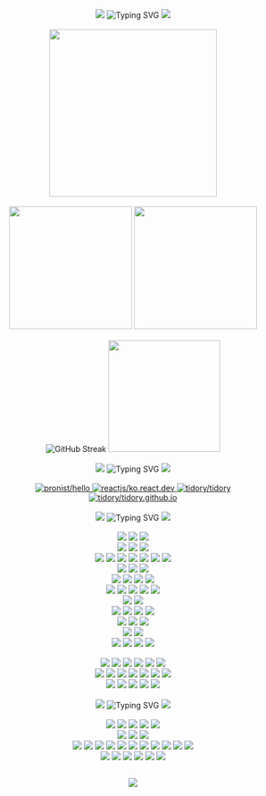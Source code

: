 <!-- Title -->
<div align="center">
  <img src="https://capsule-render.vercel.app/api?type=waving&height=100&color=0:F2E5D5,100:D6BBF2&section=header&reversal=false" />
  <img src="https://readme-typing-svg.demolab.com?font=Pacifico&size=50&pause=1000&color=D6BBF2&center=true&vCenter=true&random=false&width=800&height=70&lines=Hello+world.+It's+LuMir%2C+the+artist." alt="Typing SVG" />
  <img src="https://capsule-render.vercel.app/api?type=waving&height=100&color=0:F2E5D5,100:D6BBF2&section=footer&reversal=false" />
</div><br />

<!-- Stats -->
<div>
  <!-- Contribution Graph -->
  <div align="center">
    <img src="https://github-readme-activity-graph.vercel.app/graph?username=lumirlumir&theme=react-dark&bg_color=161B22&point=FFFFFF&hide_border=true&line=D6BBF2&color=D6BBF2&radius=10" height=300vw />
  </div><br />
  
  <!-- Stats 1st line -->
  <div align="center">
    <img src="https://github-readme-stats.vercel.app/api?username=lumirlumir&count_private=true&include_all_commits=false&disable_animations=false&show_icons=true&theme=transparent&hide_border=true&icon_color=D6BBF2&text_color=FFFFFF&title_color=D6BBF2&bg_color=161B22&border_radius=10" height=220 />
    <img src="https://github-readme-stats.vercel.app/api/top-langs/?username=lumirlumir&langs_count=10&layout=compact&disable_animations=false&theme=transparent&hide_border=true&card_width=150&icon_color=D6BBF2&text_color=FFFFFF&title_color=D6BBF2&bg_color=161B22&border_radius=10" height=220 />
  </div><br />

  <!-- Stats 2nd line -->
  <div align="center">
    <img src="https://streak-stats.demolab.com?user=lumirlumir&hide_border=true&border_radius=10&card_width=405&card_height=200&background=161B22&ring=D6BBF256&fire=D6BBF2&currStreakLabel=FFFFFF&currStreakNum=D6BBF2&sideNums=D6BBF2&sideLabels=FFFFFF&dates=FFFFFF56&stroke=FFFFFF56" alt="GitHub Streak" />
    <img src="http://mazassumnida.wtf/api/v2/generate_badge?boj=rpfos" height=200 />
  </div><br />
</div>

<!-- Title -->
<div align="center">
  <img src="https://capsule-render.vercel.app/api?type=waving&height=50&color=0:F2E5D5,100:D6BBF2&section=header&reversal=false" />
  <img src="https://readme-typing-svg.demolab.com?font=Pacifico&size=30&pause=1000&color=D6BBF2&center=true&vCenter=true&random=false&width=500&height=45&repeat=false&lines=Contributions" alt="Typing SVG" />
  <img src="https://capsule-render.vercel.app/api?type=waving&height=50&color=0:F2E5D5,100:D6BBF2&section=footer&reversal=false" />
</div><br />

<!-- Contributions -->
<div align="center">
  <a href="https://github.com/pronist/hello">
    <img src="https://github-readme-stats.vercel.app/api/pin/?username=pronist&repo=hello&icon_color=D6BBF2&text_color=FFFFFF&title_color=D6BBF2&bg_color=161B22&border_radius=10&hide_border=true" alt="pronist/hello"/>
  </a>
  <a href="https://github.com/reactjs/ko.react.dev">
    <img src="https://github-readme-stats.vercel.app/api/pin/?username=reactjs&repo=ko.react.dev&icon_color=D6BBF2&text_color=FFFFFF&title_color=D6BBF2&bg_color=161B22&border_radius=10&hide_border=true" alt="reactjs/ko.react.dev" />  
  </a>
  <a href="https://github.com/tidory/tidory">
  <img src="https://github-readme-stats.vercel.app/api/pin/?username=tidory&repo=tidory&icon_color=D6BBF2&text_color=FFFFFF&title_color=D6BBF2&bg_color=161B22&border_radius=10&hide_border=true" alt="tidory/tidory"/>  
  </a>
  <a href="https://github.com/tidory/tidory.github.io">
    <img src="https://github-readme-stats.vercel.app/api/pin/?username=tidory&repo=tidory.github.io&icon_color=D6BBF2&text_color=FFFFFF&title_color=D6BBF2&bg_color=161B22&border_radius=10&hide_border=true" alt="tidory/tidory.github.io"/>  
  </a>
</div><br/>

<!-- Title -->
<div align="center">
  <img src="https://capsule-render.vercel.app/api?type=waving&height=50&color=0:F2E5D5,100:D6BBF2&section=header&reversal=false" />
  <img src="https://readme-typing-svg.demolab.com?font=Pacifico&size=30&pause=1000&color=D6BBF2&center=true&vCenter=true&random=false&width=500&height=45&repeat=false&lines=Tech+Stacks" alt="Typing SVG" />
  <img src="https://capsule-render.vercel.app/api?type=waving&height=50&color=0:F2E5D5,100:D6BBF2&section=footer&reversal=false" />
</div><br />

<!-- CS Stacks -->
<div align="center">
  <!-- Markup -->
  <div>
    <img src="https://img.shields.io/badge/HTML5-E34F26?style=flat&logo=html5&logoColor=white" />
    <img src="https://img.shields.io/badge/Pug-A86454?style=flat&logo=pug&logoColor=white" />
    <img src="https://img.shields.io/badge/Markdown-000000?style=flat&logo=markdown&logoColor=white" />  
  </div>
  <!-- Style -->
  <div>
    <img src="https://img.shields.io/badge/CSS3-1572B6?style=flat&logo=css3&logoColor=white" />
    <img src="https://img.shields.io/badge/SCSS-CC6699?style=flat&logo=sass&logoColor=white" />
    <img src="https://img.shields.io/badge/TailwindCSS-06B6D4?style=flat&logo=tailwindcss&logoColor=white" />  
  </div>
  <!-- Language -->
  <div>
    <img src="https://img.shields.io/badge/C-A8B9CC?style=flat&logo=c&logoColor=black" />
    <img src="https://img.shields.io/badge/Cpp-00599C?style=flat&logo=cplusplus&logoColor=white" />
    <img src="https://img.shields.io/badge/JavaScript-F7DF1E?style=flat&logo=javascript&logoColor=black" />  
    <img src="https://img.shields.io/badge/Java-007396?style=flat&logo=coffeescript&logoColor=white" />
    <img src="https://img.shields.io/badge/Python-3776AB?style=flat&logo=python&logoColor=white" />
    <img src="https://img.shields.io/badge/JSON-000000?style=flat&logo=json&logoColor=white" />
    <img src="https://img.shields.io/badge/YAML-CB171E?style=flat&logo=yaml&logoColor=white" />
  </div>
  <!-- Library -->
  <div>
    <img src="https://img.shields.io/badge/React-61DAFB?style=flat&logo=react&logoColor=black" />
    <img src="https://img.shields.io/badge/Alpinejs-8BC0D0?style=flat&logo=alpinedotjs&logoColor=black" />
    <img src="https://img.shields.io/badge/OpenAI-412991?style=flat&logo=openai&logoColor=white" />
  </div>
  <!-- Node.js -->
  <div>
    <img src="https://img.shields.io/badge/Nodejs-5FA04E?style=flat&logo=nodedotjs&logoColor=white" />
    <img src="https://img.shields.io/badge/Dotenv-ECD53F?style=flat&logo=dotenv&logoColor=black" />
    <img src="https://img.shields.io/badge/Webpack-8DD6F9?style=flat&logo=webpack&logoColor=black" />
    <img src="https://img.shields.io/badge/Babel-F9DC3E?style=flat&logo=babel&logoColor=black" />
  </div>
  <!-- Convention -->
  <div>
    <img src="https://img.shields.io/badge/ESLint-4B32C3?style=flat&logo=eslint&logoColor=white" />
    <img src="https://img.shields.io/badge/Prettier-F7B93E?style=flat&logo=prettier&logoColor=black" />
    <img src="https://img.shields.io/badge/EditorConfig-FEFEFE?style=flat&logo=editorconfig&logoColor=black" />
    <img src="https://img.shields.io/badge/Markdownlint-000000?style=flat&logoColor=black" />
    <img src="https://img.shields.io/badge/Textlint-000000?style=flat&logoColor=black" />
  </div>
  <!-- Editor -->
  <div>
    <img src="https://img.shields.io/badge/VScode-007ACC?style=flat&logo=visualstudiocode&logoColor=white" />
    <img src="https://img.shields.io/badge/VisualStudio-5C2D91?style=flat&logo=visualstudio&logoColor=white" />
  </div>
  <!-- Git -->
  <div>
    <img src="https://img.shields.io/badge/Git-F05032?style=flat&logo=git&logoColor=white" />
    <img src="https://img.shields.io/badge/Github-181717?style=flat&logo=github&logoColor=white" />
    <img src="https://img.shields.io/badge/GithubPages-222222?style=flat&logo=githubpages&logoColor=white" />
    <img src="https://img.shields.io/badge/GithubActions-2088FF?style=flat&logo=githubactions&logoColor=white" />
  </div>
  <!-- OS --->
  <div>
    <img src="https://img.shields.io/badge/Windows-0078D4?style=flat&logo=windows11&logoColor=white" />
    <img src="https://img.shields.io/badge/Linux-FCC624?style=flat&logo=linux&logoColor=black" />
    <img src="https://img.shields.io/badge/Ubuntu-E95420?style=flat&logo=ubuntu&logoColor=white" />
  </div>
  <!-- Cloud Platform -->
  <div>
    <img src="https://img.shields.io/badge/GCP-4285F4?style=flat&logo=googlecloud&logoColor=white" />
    <img src="https://img.shields.io/badge/NCP-03C75A?style=flat&logo=naver&logoColor=white" />
  </div>
  <!-- Cloud Platform -->
  <div>
    <img src="https://img.shields.io/badge/Excel-217346?style=flat&logo=googlesheets&logoColor=white" />
    <img src="https://img.shields.io/badge/PowerPoint-B7472A?style=flat&logo=googleslides&logoColor=white" />
    <img src="https://img.shields.io/badge/Word-2B579A?style=flat&logo=googledocs&logoColor=white" />
    <img src="https://img.shields.io/badge/Hancom-2B579A?style=flat&logo=googledocs&logoColor=white" />
  </div>
</div><br />

<!-- Music Stacks -->
<div align="center">
  <!-- DAW -->
  <div>
    <img src="https://img.shields.io/badge/FLstudio-EDC9D4?style=flat&logo=applemusic&logoColor=black" />
    <img src="https://img.shields.io/badge/ProTools-FFD3C9?style=flat&logo=protools&logoColor=black" />
    <img src="https://img.shields.io/badge/Melodyne-FFF7CF?style=flat&logoColor=black" />
    <img src="https://img.shields.io/badge/Autotune-E4F0C9?style=flat&logoColor=black" />
    <img src="https://img.shields.io/badge/RX7-C7E0FF?style=flat&logoColor=black" />
    <img src="https://img.shields.io/badge/Sibelius-CFCFFF?style=flat&logoColor=black" />
  </div>
  <!-- Virtual Inst -->
  <div>
    <img src="https://img.shields.io/badge/Waves-EDC9D4?style=flat&logoColor=black" />
    <img src="https://img.shields.io/badge/NIKomplete-FFD3C9?style=flat&logoColor=black" />
    <img src="https://img.shields.io/badge/FabFilter-FFF7CF?style=flat&logoColor=black" />
    <img src="https://img.shields.io/badge/GoodHertz-E4F0C9?style=flat&logoColor=black" />
    <img src="https://img.shields.io/badge/iZotope-C7E0FF?style=flat&logoColor=black" />
    <img src="https://img.shields.io/badge/SoundToys-CFCFFF?style=flat&logoColor=black" />
    <img src="https://img.shields.io/badge/Valhalla-BAC3FF?style=flat&logoColor=black" />
  </div>
  <!-- Synthesizer -->
  <div>
    <img src="https://img.shields.io/badge/Serum-EFFFDF?style=flat&logoColor=black" />
    <img src="https://img.shields.io/badge/Sylenth1-CEFFC4?style=flat&logoColor=black" />
    <img src="https://img.shields.io/badge/Massive-B3F9FF?style=flat&logoColor=black" />
    <img src="https://img.shields.io/badge/MassiveX-B9D4FF?style=flat&logoColor=black" />
    <img src="https://img.shields.io/badge/Nexus-FFD1FF?style=flat&logoColor=black" />
  </div>
</div><br />

<!-- Title -->
<div align="center">
  <img src="https://capsule-render.vercel.app/api?type=waving&height=50&color=0:F2E5D5,100:D6BBF2&section=header&reversal=false" />
  <img src="https://readme-typing-svg.demolab.com?font=Pacifico&size=30&pause=1000&color=D6BBF2&center=true&vCenter=true&random=false&width=500&height=45&repeat=false&lines=Certificate+%26+Transcript" alt="Typing SVG" />
  <img src="https://capsule-render.vercel.app/api?type=waving&height=50&color=0:F2E5D5,100:D6BBF2&section=footer&reversal=false" />
</div><br />

<!-- Certificate Transcript -->
<div align="center">
  <!-- Grade -->
  <div>
    <img src="https://img.shields.io/badge/컴퓨터공학부:전공-FFFFFF?style=flat&logoColor=black" />
    <img src="https://img.shields.io/badge/예술융합창작:부전공-FFFFFF?style=flat&logoColor=black" />
    <img src="https://img.shields.io/badge/학점평균:4.08/4.5-FFFFFF?style=flat&logoColor=black" />
    <img src="https://img.shields.io/badge/전공평균:4.06/4.5-FFFFFF?style=flat&logoColor=black" />
    <img src="https://img.shields.io/badge/부전공평균:4.36/4.5-FFFFFF?style=flat&logoColor=black" />
  </div>
  <!-- Certificate -->
  <div>
    <img src="https://img.shields.io/badge/정보처리기사-EFFFDF?style=flat&logoColor=black" />
    <img src="https://img.shields.io/badge/컴퓨터활용능력1급-CEFFC4?style=flat&logoColor=black" />
    <img src="https://img.shields.io/badge/정보처리기능사-B3F9FF?style=flat&logoColor=black" />
  </div>
  <!-- A+ -->
  <div>
    <img src="https://img.shields.io/badge/C언어기초:A+-EDC9D4?style=flat&logoColor=black" />
    <img src="https://img.shields.io/badge/컴퓨터프로그래밍의기초:A+-FFD3C9?style=flat&logoColor=black" />
    <img src="https://img.shields.io/badge/컴퓨터공학총론:A+-FFF7CF?style=flat&logoColor=black" />
    <img src="https://img.shields.io/badge/알고리즘:A+-E4F0C9?style=flat&logoColor=black" />
    <img src="https://img.shields.io/badge/운영체제:A+-C7E0FF?style=flat&logoColor=black" />
    <img src="https://img.shields.io/badge/프로그래밍언어론:A+-CFCFFF?style=flat&logoColor=black" />
    <img src="https://img.shields.io/badge/자료구조:A+-BAC3FF?style=flat&logoColor=black" />
    <img src="https://img.shields.io/badge/리눅스프로그래밍:A+-EDC9D4?style=flat&logoColor=black" />
    <img src="https://img.shields.io/badge/컴퓨터네트워크:A+-FFD3C9?style=flat&logoColor=black" />
    <img src="https://img.shields.io/badge/소프트웨어공학:A+-FFF7CF?style=flat&logoColor=black" />
    <img src="https://img.shields.io/badge/산학실전캡스톤:A+-E4F0C9?style=flat&logoColor=black" />
  </div>
  <!-- A -->
  <div>
    <img src="https://img.shields.io/badge/C++프로그래밍:A-EDC9D4?style=flat&logoColor=black" />
    <img src="https://img.shields.io/badge/머신러닝개론:A-FFD3C9?style=flat&logoColor=black" />
    <img src="https://img.shields.io/badge/객체지향프로그래밍:A-FFF7CF?style=flat&logoColor=black" />
    <img src="https://img.shields.io/badge/데이터베이스:A-E4F0C9?style=flat&logoColor=black" />
    <img src="https://img.shields.io/badge/컴퓨터구조:A-C7E0FF?style=flat&logoColor=black" />
    <img src="https://img.shields.io/badge/이산수학:A-CFCFFF?style=flat&logoColor=black" />
  </div>
</div>

<!-- Hits -->
<h2></h2>
<div align="center">
  <img src="https://hits.seeyoufarm.com/api/count/incr/badge.svg?url=https%3A%2F%2Fgithub.com%2Flumirlumir&count_bg=%23D6BBF2&title_bg=%23161B22&icon=github.svg&icon_color=%23FFFFFF&title=Profile+Views&edge_flat=false" />
</div>


